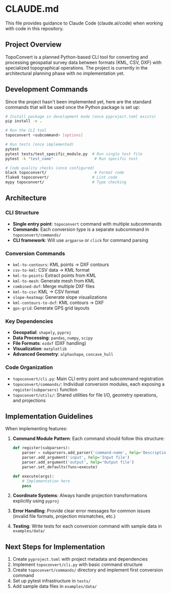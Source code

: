 # CLAUDE.md

This file provides guidance to Claude Code (claude.ai/code) when working with code in this repository.

## Project Overview

TopoConvert is a planned Python-based CLI tool for converting and processing geospatial survey data between formats (KML, CSV, DXF) with specialized topographical operations. The project is currently in the architectural planning phase with no implementation yet.

## Development Commands

Since the project hasn't been implemented yet, here are the standard commands that will be used once the Python package is set up:

```bash
# Install package in development mode (once pyproject.toml exists)
pip install -e .

# Run the CLI tool
topoconvert <subcommand> [options]

# Run tests (once implemented)
pytest
pytest tests/test_specific_module.py  # Run single test file
pytest -k "test_name"                  # Run specific test

# Code quality checks (once configured)
black topoconvert/                     # Format code
flake8 topoconvert/                   # Lint code
mypy topoconvert/                     # Type checking
```

## Architecture

### CLI Structure
- **Single entry point**: `topoconvert` command with multiple subcommands
- **Commands**: Each conversion type is a separate subcommand in `topoconvert/commands/`
- **CLI framework**: Will use `argparse` or `click` for command parsing

### Conversion Commands
- `kml-to-contours`: KML points → DXF contours
- `csv-to-kml`: CSV data → KML format
- `kml-to-points`: Extract points from KML
- `kml-to-mesh`: Generate mesh from KML
- `combined-dxf`: Merge multiple DXF files
- `kml-to-csv`: KML → CSV format
- `slope-heatmap`: Generate slope visualizations
- `kml-contours-to-dxf`: KML contours → DXF
- `gps-grid`: Generate GPS grid layouts

### Key Dependencies
- **Geospatial**: `shapely`, `pyproj`
- **Data Processing**: `pandas`, `numpy`, `scipy`
- **File Formats**: `ezdxf` (DXF handling)
- **Visualization**: `matplotlib`
- **Advanced Geometry**: `alphashape`, `concave_hull`

### Code Organization
- `topoconvert/cli.py`: Main CLI entry point and subcommand registration
- `topoconvert/commands/`: Individual conversion modules, each exposing a `register(subparsers)` function
- `topoconvert/utils/`: Shared utilities for file I/O, geometry operations, and projections

## Implementation Guidelines

When implementing features:

1. **Command Module Pattern**: Each command should follow this structure:
   ```python
   def register(subparsers):
       parser = subparsers.add_parser('command-name', help='Description')
       parser.add_argument('input', help='Input file')
       parser.add_argument('output', help='Output file')
       parser.set_defaults(func=execute)
   
   def execute(args):
       # Implementation here
       pass
   ```

2. **Coordinate Systems**: Always handle projection transformations explicitly using `pyproj`

3. **Error Handling**: Provide clear error messages for common issues (invalid file formats, projection mismatches, etc.)

4. **Testing**: Write tests for each conversion command with sample data in `examples/data/`

## Next Steps for Implementation

1. Create `pyproject.toml` with project metadata and dependencies
2. Implement `topoconvert/cli.py` with basic command structure
3. Create `topoconvert/commands/` directory and implement first conversion command
4. Set up pytest infrastructure in `tests/`
5. Add sample data files in `examples/data/`